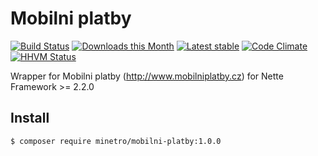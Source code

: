 Mobilni platby
======

[![Build Status](https://travis-ci.org/minetro/mobilni-platby.svg?branch=master)](https://travis-ci.org/minetro/mobilni-platby)
[![Downloads this Month](https://img.shields.io/packagist/dm/minetro/mobilni-platby.svg?style=flat)](https://packagist.org/packages/minetro/mobilni-platby)
[![Latest stable](https://img.shields.io/packagist/v/minetro/mobilni-platby.svg?style=flat)](https://packagist.org/packages/minetro/mobilni-platby)
[![Code Climate](https://codeclimate.com/github/minetro/mobilni-platby/badges/gpa.svg)](https://codeclimate.com/github/minetro/mobilni-platby)
[![HHVM Status](https://img.shields.io/hhvm/minetro/mobilni-platby.svg?style=flat)](http://hhvm.h4cc.de/package/minetro/mobilni-platby)

Wrapper for Mobilni platby (http://www.mobilniplatby.cz) for Nette Framework >= 2.2.0

Install
------------

```sh
$ composer require minetro/mobilni-platby:1.0.0
```